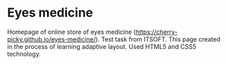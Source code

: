 # Eyes medicine

Homepage of online store of eyes medicine (https://cherry-picky.github.io/eyes-medicine/). 
Test task from ITSOFT. This page created in the process of learning adaptive layout. Used HTML5 and CSS5 technology.
